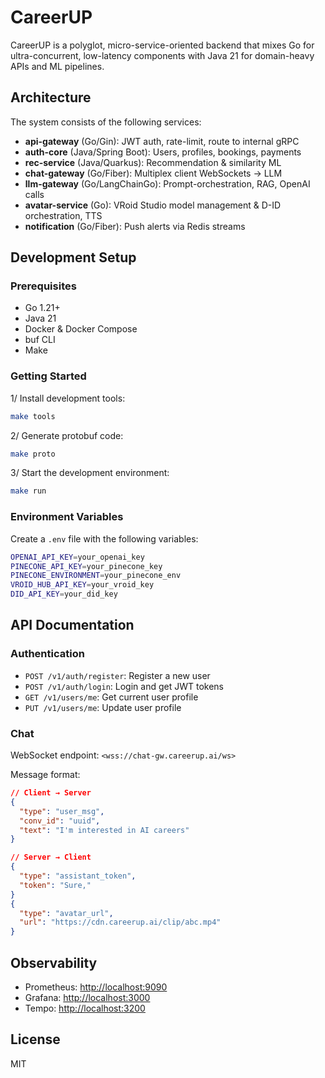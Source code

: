 # CareerUP

CareerUP is a polyglot, micro-service-oriented backend that mixes Go for ultra-concurrent, low-latency components with Java 21 for domain-heavy APIs and ML pipelines.

## Architecture

The system consists of the following services:

- **api-gateway** (Go/Gin): JWT auth, rate-limit, route to internal gRPC
- **auth-core** (Java/Spring Boot): Users, profiles, bookings, payments
- **rec-service** (Java/Quarkus): Recommendation & similarity ML
- **chat-gateway** (Go/Fiber): Multiplex client WebSockets → LLM
- **llm-gateway** (Go/LangChainGo): Prompt-orchestration, RAG, OpenAI calls
- **avatar-service** (Go): VRoid Studio model management & D-ID orchestration, TTS
- **notification** (Go/Fiber): Push alerts via Redis streams

## Development Setup

### Prerequisites

- Go 1.21+
- Java 21
- Docker & Docker Compose
- buf CLI
- Make

### Getting Started

1/ Install development tools:

```bash
make tools
```

2/ Generate protobuf code:

```bash
make proto
```

3/ Start the development environment:

```bash
make run
```

### Environment Variables

Create a `.env` file with the following variables:

```bash
OPENAI_API_KEY=your_openai_key
PINECONE_API_KEY=your_pinecone_key
PINECONE_ENVIRONMENT=your_pinecone_env
VROID_HUB_API_KEY=your_vroid_key
DID_API_KEY=your_did_key
```

## API Documentation

### Authentication

- `POST /v1/auth/register`: Register a new user
- `POST /v1/auth/login`: Login and get JWT tokens
- `GET /v1/users/me`: Get current user profile
- `PUT /v1/users/me`: Update user profile

### Chat

WebSocket endpoint: `<wss://chat-gw.careerup.ai/ws>`

Message format:

```json
// Client → Server
{
  "type": "user_msg",
  "conv_id": "uuid",
  "text": "I'm interested in AI careers"
}

// Server → Client
{
  "type": "assistant_token",
  "token": "Sure,"
}
{
  "type": "avatar_url",
  "url": "https://cdn.careerup.ai/clip/abc.mp4"
}
```

## Observability

- Prometheus: <http://localhost:9090>
- Grafana: <http://localhost:3000>
- Tempo: <http://localhost:3200>

## License

MIT

